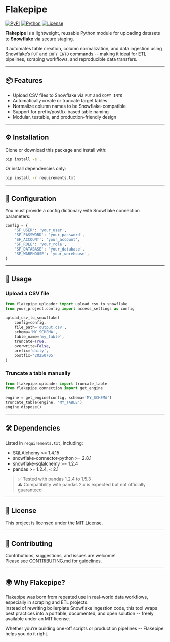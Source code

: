 
# Flakepipe

[![PyPI](https://img.shields.io/pypi/v/flakepipe)](https://pypi.org/project/flakepipe/)
[![Python](https://img.shields.io/pypi/pyversions/flakepipe)](https://pypi.org/project/flakepipe/)
[![License](https://img.shields.io/github/license/geeone/flakepipe)](LICENSE)

**Flakepipe** is a lightweight, reusable Python module for uploading datasets to **Snowflake** via secure staging.

It automates table creation, column normalization, and data ingestion using Snowflake’s `PUT` and `COPY INTO` commands -- making it ideal for ETL pipelines, scraping workflows, and reproducible data transfers.

---

## 📦 Features

- Upload CSV files to Snowflake via `PUT` and `COPY INTO`
- Automatically create or truncate target tables
- Normalize column names to be Snowflake-compatible
- Support for prefix/postfix-based table naming
- Modular, testable, and production-friendly design

---

## ⚙️ Installation

Clone or download this package and install with:

```bash
pip install -e .
```

Or install dependencies only:

```bash
pip install -r requirements.txt
```

---

## 🧩 Configuration

You must provide a config dictionary with Snowflake connection parameters:

```python
config = {
    'SF_USER': 'your_user',
    'SF_PASSWORD': 'your_password',
    'SF_ACCOUNT': 'your_account',
    'SF_ROLE': 'your_role',
    'SF_DATABASE': 'your_database',
    'SF_WAREHOUSE': 'your_warehouse',
}
```

---

## 🚀 Usage

### Upload a CSV file

```python
from flakepipe.uploader import upload_csv_to_snowflake
from your_project.config import access_settings as config

upload_csv_to_snowflake(
    config=config,
    file_path='output.csv',
    schema='MY_SCHEMA',
    table_name='my_table',
    truncate=True,
    overwrite=False,
    prefix='daily',
    postfix='20250705'
)
```

### Truncate a table manually

```python
from flakepipe.uploader import truncate_table
from flakepipe.connection import get_engine

engine = get_engine(config, schema='MY_SCHEMA')
truncate_table(engine, 'MY_TABLE')
engine.dispose()
```

---

## 🛠 Dependencies

Listed in `requirements.txt`, including:

- SQLAlchemy >= 1.4.15
- snowflake-connector-python >= 2.8.1
- snowflake-sqlalchemy >= 1.2.4
- pandas >= 1.2.4, < 2.1

> ✅ Tested with pandas 1.2.4 to 1.5.3  
> ⚠️ Compatibility with pandas 2.x is expected but not officially guaranteed

---

## 📄 License

This project is licensed under the [MIT License](LICENSE).

---

## 🤝 Contributing

Contributions, suggestions, and issues are welcome!  
Please see [CONTRIBUTING.md](CONTRIBUTING.md) for guidelines.

---

## 🌍 Why Flakepipe?

Flakepipe was born from repeated use in real-world data workflows, especially in scraping and ETL projects.  
Instead of rewriting boilerplate Snowflake ingestion code, this tool wraps best practices into a portable, documented, and open solution -- freely available under an MIT license.

Whether you’re building one-off scripts or production pipelines -- Flakepipe helps you do it right.
